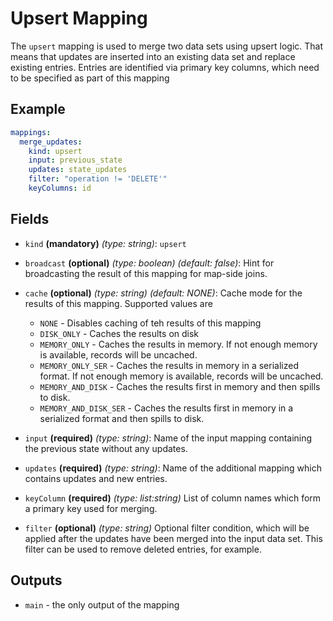 # Upsert Mapping

The `upsert` mapping is used to merge two data sets using upsert logic. That means that updates are inserted into an
existing data set and replace existing entries. Entries are identified via primary key columns, which need to 
be specified as part of this mapping

## Example
```yaml
mappings:
  merge_updates:
    kind: upsert
    input: previous_state
    updates: state_updates
    filter: "operation != 'DELETE'"
    keyColumns: id
```


## Fields
* `kind` **(mandatory)** *(type: string)*: `upsert`

* `broadcast` **(optional)** *(type: boolean)* *(default: false)*:
  Hint for broadcasting the result of this mapping for map-side joins.

* `cache` **(optional)** *(type: string)* *(default: NONE)*:
  Cache mode for the results of this mapping. Supported values are
    * `NONE` - Disables caching of teh results of this mapping
    * `DISK_ONLY` - Caches the results on disk
    * `MEMORY_ONLY` - Caches the results in memory. If not enough memory is available, records will be uncached.
    * `MEMORY_ONLY_SER` - Caches the results in memory in a serialized format. If not enough memory is available, records will be uncached.
    * `MEMORY_AND_DISK` - Caches the results first in memory and then spills to disk.
    * `MEMORY_AND_DISK_SER` - Caches the results first in memory in a serialized format and then spills to disk.

* `input` **(required)** *(type: string)*:
  Name of the input mapping containing  the previous state without any updates.
  
* `updates` **(required)** *(type: string)*:
  Name of the additional mapping which contains updates and new entries.
  
* `keyColumn` **(required)** *(type: list:string)*
  List of column names which form a primary key used for merging.
  
* `filter` **(optional)** *(type: string)*
  Optional filter condition, which will be applied after the updates have been merged into the input data set. This
  filter can be used to remove deleted entries, for example.
  

## Outputs
* `main` - the only output of the mapping
